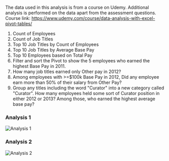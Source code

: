 The data used in this analysis is from a course on Udemy.
Additional analysis is performed on the data apart from the assessment questions.
Course link: https://www.udemy.com/course/data-analysis-with-excel-pivot-tables/

1. Count of Employees
2. Count of Job Titles
3. Top 10 Job Titles by Count of Employees
4. Top 10 Job Titles by Average Base Pay
5. Top 10 Employees based on Total Pay
6. Filter and sort the Pivot to show the 5 employees who earned the highest Base Pay in 2011.	
7. How many job titles earned only Other pay in 2012?
8. Among employees with >=$100k Base Pay in 2012, Did any employee earn more than 50% of their salary from Other Pay?
9. Group any titles including the word "Curator" into a new category called "Curator". How many employees held some sort of Curator position in either 2012 or 2013? Among those, who earned the highest average base pay?

### Analysis 1
![Analysis 1](https://i.imgur.com/XcHYw1m.png)

### Analysis 2
![Analysis 2](https://i.imgur.com/AO6HaJ7.png)
